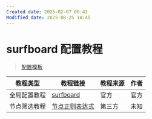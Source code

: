 ```yaml
---
Created date: 2025-02-07 00:41
Modified date: 2025-08-25 14:45
---
```

# surfboard 配置教程

> [配置模板](https://github.com/LaolunsiG/PCR/tree/main/config/surfboard)

| 教程类型   | 教程链接                                                                                                                                          | 教程来源 | 作者  |
| ------ | --------------------------------------------------------------------------------------------------------------------------------------------- | ---- | --- |
| 全局配置教程 | [surfboard](https://getsurfboard.com/)                                                                                                        | 官方   | 官方  |
| 节点筛选教程 | [节点正则表达式](https://github.com/LaolunsiG/PCR/blob/main/Agency_Wiki/%E8%8A%82%E7%82%B9%E7%9A%84%E6%AD%A3%E5%88%99%E8%A1%A8%E8%BE%BE%E5%BC%8F.md) | 第三方  | 未知  |
